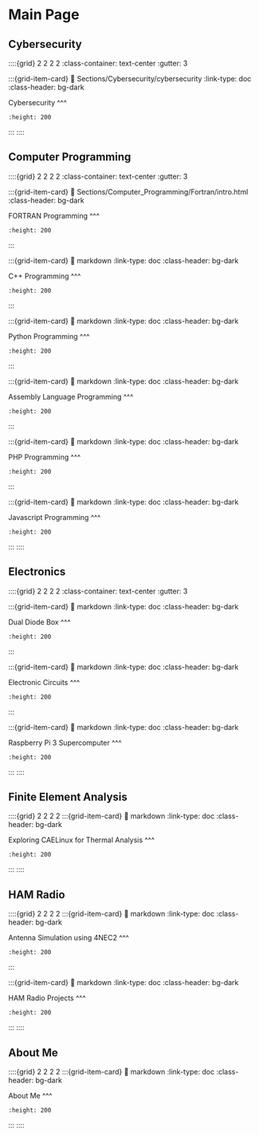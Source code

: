 # Main Page

## Cybersecurity

::::{grid} 2 2 2 2
:class-container: text-center
:gutter: 3

:::{grid-item-card}
:link: Sections/Cybersecurity/cybersecurity
:link-type: doc
:class-header: bg-dark

Cybersecurity
^^^
```{image} home_page_images/hacker.jpg
:height: 200
```
:::
::::

## Computer Programming

::::{grid} 2 2 2 2
:class-container: text-center
:gutter: 3

:::{grid-item-card}
:link: Sections/Computer_Programming/Fortran/intro.html
:class-header: bg-dark

FORTRAN Programming
^^^
```{image} home_page_images/fortran.png
:height: 200
```
:::

:::{grid-item-card}
:link: markdown
:link-type: doc
:class-header: bg-dark

C++ Programming
^^^
```{image} home_page_images/CPP.jpeg
:height: 200
```
:::

:::{grid-item-card}
:link: markdown
:link-type: doc
:class-header: bg-dark

Python Programming 
^^^
```{image} home_page_images/python.png
:height: 200
```
:::

:::{grid-item-card}
:link: markdown
:link-type: doc
:class-header: bg-dark

Assembly Language Programming
^^^
```{image} home_page_images/c64_assembly.jpg
:height: 200
```
:::

:::{grid-item-card}
:link: markdown
:link-type: doc
:class-header: bg-dark

PHP Programming
^^^
```{image} home_page_images/php-development.jpg
:height: 200
```
:::

:::{grid-item-card}
:link: markdown
:link-type: doc
:class-header: bg-dark

Javascript Programming
^^^
```{image} home_page_images/php-development.jpg
:height: 200
```
:::
::::

## Electronics
::::{grid} 2 2 2 2
:class-container: text-center
:gutter: 3

:::{grid-item-card}
:link: markdown
:link-type: doc
:class-header: bg-dark

Dual Diode Box
^^^
```{image} home_page_images/dual_diode_box.jpg
:height: 200
```
:::

:::{grid-item-card}
:link: markdown
:link-type: doc
:class-header: bg-dark

Electronic Circuits
^^^
```{image} home_page_images/LTC3891.jpeg
:height: 200
```
:::

:::{grid-item-card}
:link: markdown
:link-type: doc
:class-header: bg-dark

Raspberry Pi 3 Supercomputer
^^^
```{image} home_page_images/cray.jpg
:height: 200
```
:::
::::

## Finite Element Analysis
::::{grid} 2 2 2 2
:::{grid-item-card}
:link: markdown
:link-type: doc
:class-header: bg-dark

Exploring CAELinux for Thermal Analysis
^^^
```{image} home_page_images/cray.jpg
:height: 200
```
:::
::::

## HAM Radio
::::{grid} 2 2 2 2
:::{grid-item-card}
:link: markdown
:link-type: doc
:class-header: bg-dark

Antenna Simulation using 4NEC2
^^^
```{image} home_page_images/cray.jpg
:height: 200
```
:::


:::{grid-item-card}
:link: markdown
:link-type: doc
:class-header: bg-dark

HAM Radio Projects
^^^
```{image} home_page_images/cray.jpg
:height: 200
```
:::
::::

## About Me
::::{grid} 2 2 2 2
:::{grid-item-card}
:link: markdown
:link-type: doc
:class-header: bg-dark

About Me
^^^
```{image} home_page_images/cray.jpg
:height: 200
```
:::
::::
